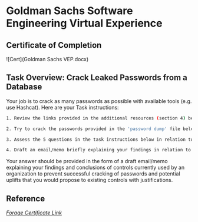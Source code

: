 # Goldman Sachs Software Engineering Virtual Experience

## Certificate of Completion

![Cert](Goldman Sachs VEP.docx)

## Task Overview: Crack Leaked Passwords from a Database

Your job is to crack as many passwords as possible with available tools (e.g. use Hashcat). Here are your Task instructions:

```bash
1. Review the links provided in the additional resources (section 4) below to gain a background understanding of password cracking

2. Try to crack the passwords provided in the 'password dump' file below using available tools

3. Assess the 5 questions in the task instructions below in relation to the passwords provided (type of hashing algorithm, level of protection, possible controls that could be implemented, password policy, changes in policy)

4. Draft an email/memo briefly explaining your findings in relation to controls used by the organization and your proposed uplifts. We recommend spending about 1.5 hours on this task and keeping it at 1 page in length

```

Your answer should be provided in the form of a draft email/memo explaining your findings and conclusions of controls currently used by an organization to prevent successful cracking of passwords and potential uplifts that you would propose to existing controls with justifications.

## Reference

[_Forage Certificate Link_](https://forage-uploads-prod.s3.amazonaws.com/completion-certificates/Goldman%20Sachs/NPdeQ43o8P9HJmJzg_Goldman%20Sachs_d48QkKEom2YctkEMA_1674576917550_completion_certificate.pdf)
